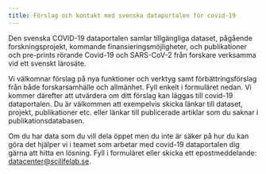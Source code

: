 ```yaml
---
title: Förslag och kontakt med svenska dataportalen för covid-19
---
```


Den svenska COVID-19 dataportalen samlar  tillgängliga dataset, pågående forskningsprojekt, kommande finansieringsmöjligheter,  och publikationer och pre-prints rörande Covid-19 och SARS-CoV-2 från forskare verksamma vid ett svenskt lärosäte.

Vi välkomnar förslag på nya funktioner och verktyg samt förbättringsförslag från både forskarsamhälle och allmänhet. Fyll enkelt i  formuläret nedan. Vi kommer därefter att utvärdera om ditt förslag kan läggas till covid-19 dataportalen. Du är välkommen att exempelvis skicka länkar till dataset, projekt, publikationer etc. eller länkar till publicerade artiklar som du saknar i publikationsdatabasen.

Om du har data som du vill dela öppet men du inte är säker på hur du kan göra det hjälper vi i teamet som arbetar med covid-19 dataportalen dig gärna att hitta en lösning. Fyll i formuläret eller skicka ett epostmeddelande: datacenter@scilifelab.se.
